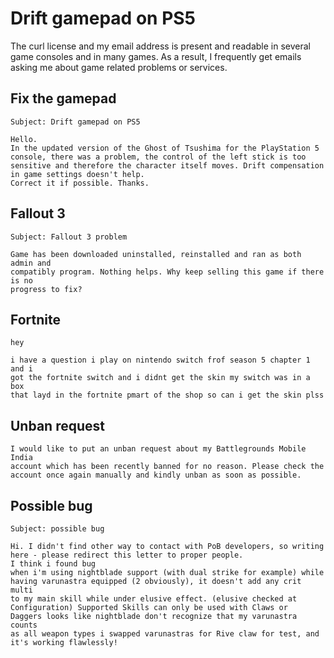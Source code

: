 # Drift gamepad on PS5

The curl license and my email address is present and readable in several game
consoles and in many games. As a result, I frequently get emails asking me
about game related problems or services.

## Fix the gamepad

    Subject: Drift gamepad on PS5

    Hello.
    In the updated version of the Ghost of Tsushima for the PlayStation 5
    console, there was a problem, the control of the left stick is too
    sensitive and therefore the character itself moves. Drift compensation
    in game settings doesn't help.
    Correct it if possible. Thanks.

## Fallout 3

    Subject: Fallout 3 problem

    Game has been downloaded uninstalled, reinstalled and ran as both admin and
    compatibly program. Nothing helps. Why keep selling this game if there is no
    progress to fix?

## Fortnite

    hey

    i have a question i play on nintendo switch frof season 5 chapter 1 and i
    got the fortnite switch and i didnt get the skin my switch was in a box
    that layd in the fortnite pmart of the shop so can i get the skin plss

## Unban request

    I would like to put an unban request about my Battlegrounds Mobile India
    account which has been recently banned for no reason. Please check the
    account once again manually and kindly unban as soon as possible.

## Possible bug

    Subject: possible bug

    Hi. I didn't find other way to contact with PoB developers, so writing
    here - please redirect this letter to proper people.
    I think i found bug
    when i'm using nightblade support (with dual strike for example) while
    having varunastra equipped (2 obviously), it doesn't add any crit multi
    to my main skill while under elusive effect. (elusive checked at
    Configuration) Supported Skills can only be used with Claws or
    Daggers looks like nightblade don't recognize that my varunastra counts
    as all weapon types i swapped varunastras for Rive claw for test, and
    it's working flawlessly!

